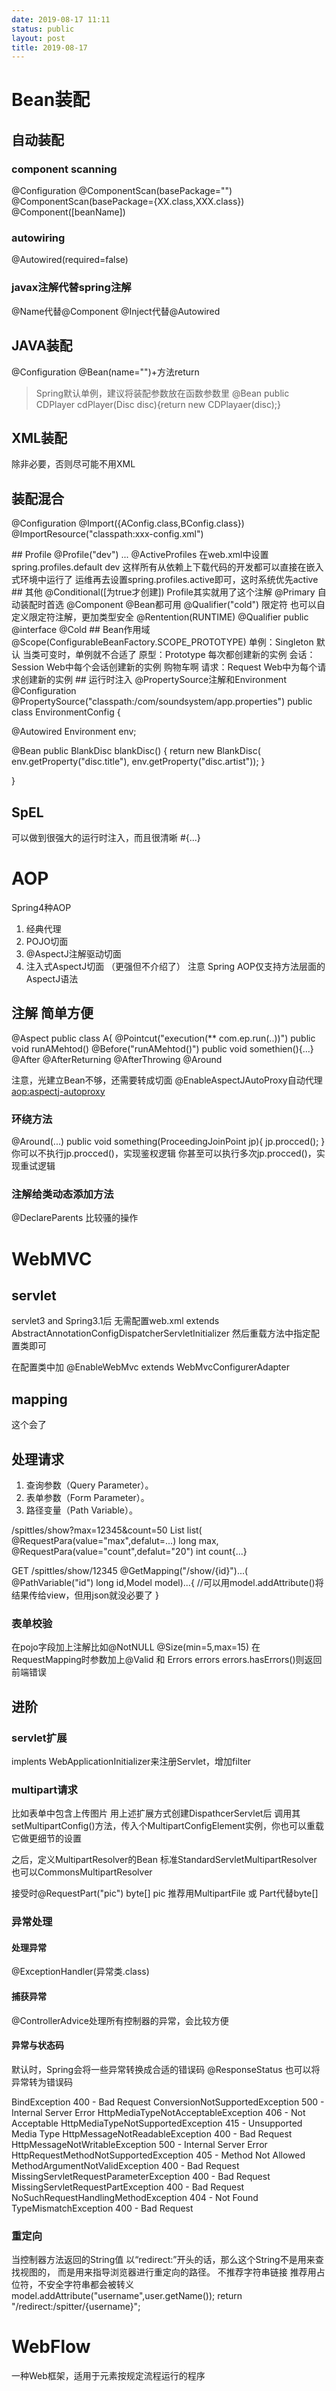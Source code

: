 ```yaml
---
date: 2019-08-17 11:11
status: public
layout: post
title: 2019-08-17
---
```


# Bean装配
## 自动装配
### component scanning
@Configuration
@ComponentScan(basePackage="")
@ComponentScan(basePackage={XX.class,XXX.class})
@Component([beanName])
### autowiring
@Autowired(required=false)
### javax注解代替spring注解
@Name代替@Component
@Inject代替@Autowired
## JAVA装配
@Configuration
@Bean(name="")+方法return
> Spring默认单例，建议将装配参数放在函数参数里
@Bean
public CDPlayer cdPlayer(Disc disc){return new CDPlayaer(disc);}
## XML装配
除非必要，否则尽可能不用XML
## 装配混合
@Configuration
@Import({AConfig.class,BConfig.class})
@ImportResource("classpath:xxx-config.xml")

<bean class="com.example.AConfig"/>
<import/>
## Profile
@Profile("dev")
<beans ... profile="dev">...</beans>
@ActiveProfiles
在web.xml中设置
<para-name>spring.profiles.default</para-name>
<para-value>dev</para-value>
这样所有从依赖上下载代码的开发都可以直接在嵌入式环境中运行了
运维再去设置spring.profiles.active即可，这时系统优先active
## 其他
@Conditional([为true才创建]) Profile其实就用了这个注解
@Primary 自动装配时首选 @Component @Bean都可用
@Qualifier("cold") 限定符 
也可以自定义限定符注解，更加类型安全
@Rentention(RUNTIME)
@Qualifier
public @interface @Cold
## Bean作用域
@Scope(ConfigurableBeanFactory.SCOPE_PROTOTYPE)
单例：Singleton 默认
当类可变时，单例就不合适了
原型：Prototype 每次都创建新的实例
会话：Session Web中每个会话创建新的实例 购物车啊
请求：Request Web中为每个请求创建新的实例
## 运行时注入
@PropertySource注解和Environment
@Configuration
@PropertySource("classpath:/com/soundsystem/app.properties")
public class EnvironmentConfig {

  @Autowired
  Environment env;
  
  @Bean
  public BlankDisc blankDisc() {
    return new BlankDisc(
        env.getProperty("disc.title"),
        env.getProperty("disc.artist"));
  }
  
}
## SpEL
可以做到很强大的运行时注入，而且很清晰
  #{...}
  
# AOP
Spring4种AOP
1. 经典代理
2. POJO切面
3. @AspectJ注解驱动切面
4. 注入式AspectJ切面 （更强但不介绍了）
注意 Spring AOP仅支持方法层面的AspectJ语法
## 注解 简单方便
@Aspect
public class A{
@Pointcut("execution(** com.ep.run(..))")
public void runAMehtod()
@Before("runAMehtod()")
public void somethien(){...}
@After @AfterReturning @AfterThrowing
@Around

注意，光建立Bean不够，还需要转成切面
@EnableAspectJAutoProxy自动代理
<aop:aspectj-autoproxy>
### 环绕方法
@Around(...)
public void something(ProceedingJoinPoint jp){
    jp.procced();
}
你可以不执行jp.procced()，实现鉴权逻辑
你甚至可以执行多次jp.procced()，实现重试逻辑

### 注解给类动态添加方法
@DeclareParents 比较骚的操作


# WebMVC
## servlet
servlet3 and Spring3.1后 无需配置web.xml
extends AbstractAnnotationConfigDispatcherServletInitializer
然后重载方法中指定配置类即可

在配置类中加
@EnableWebMvc
extends WebMvcConfigurerAdapter 
## mapping
这个会了
## 处理请求
1. 查询参数（Query Parameter）。
2. 表单参数（Form Parameter）。 
3. 路径变量（Path Variable）。

/spittles/show?max=12345&count=50
List<Result> list(
@RequestPara(value="max",defalut=...) long max,
@RequestPara(value="count",defalut="20") int count{...}

GET /spittles/show/12345
@GetMapping("/show/{id}")...(
@PathVariable("id") long id,Model model)...{
//可以用model.addAttribute()将结果传给view，但用json就没必要了
}

### 表单校验
在pojo字段加上注解比如@NotNULL @Size(min=5,max=15)
在RequestMapping时参数加上@Valid 和 Errors errors
errors.hasErrors()则返回前端错误

## 进阶
### servlet扩展
implents WebApplicationInitializer来注册Servlet，增加filter
### multipart请求
比如表单中包含上传图片
用上述扩展方式创建DispathcerServlet后
调用其setMultipartConfig()方法，传入个MultipartConfigElement实例，你也可以重载它做更细节的设置

之后，定义MultipartResolver的Bean
标准StandardServletMultipartResolver
也可以CommonsMultipartResolver

接受时@RequestPart("pic") byte[] pic
推荐用MultipartFile 或 Part代替byte[]
### 异常处理
#### 处理异常
@ExceptionHandler(异常类.class)
#### 捕获异常
@ControllerAdvice处理所有控制器的异常，会比较方便
#### 异常与状态码
默认时，Spring会将一些异常转换成合适的错误码
@ResponseStatus 也可以将异常转为错误码
> 
BindException 400 - Bad Request
ConversionNotSupportedException 500 - Internal Server Error
HttpMediaTypeNotAcceptableException 406 - Not Acceptable
HttpMediaTypeNotSupportedException 415 - Unsupported Media Type
HttpMessageNotReadableException 400 - Bad Request
HttpMessageNotWritableException 500 - Internal Server Error
HttpRequestMethodNotSupportedException 405 - Method Not Allowed
MethodArgumentNotValidException 400 - Bad Request
MissingServletRequestParameterException 400 - Bad Request
MissingServletRequestPartException 400 - Bad Request
NoSuchRequestHandlingMethodException 404 - Not Found
TypeMismatchException 400 - Bad Request

### 重定向
当控制器方法返回的String值 以“redirect:”开头的话，那么这个String不是用来查找视图的， 而是用来指导浏览器进行重定向的路径。
不推荐字符串链接
推荐用占位符，不安全字符串都会被转义
model.addAttribute("username",user.getName());
return "/redirect:/spitter/{username}";

# WebFlow
一种Web框架，适用于元素按规定流程运行的程序